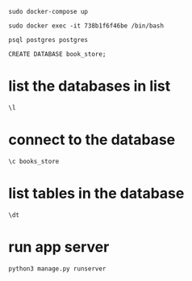 ```
sudo docker-compose up
```
```
sudo docker exec -it 738b1f6f46be /bin/bash
```
```
psql postgres postgres
```
```
CREATE DATABASE book_store;
```
# list the databases in list
```
\l 
```
# connect to the database
```
\c books_store
```
# list tables in the database
```
\dt
```
# run app server
```
python3 manage.py runserver
```
